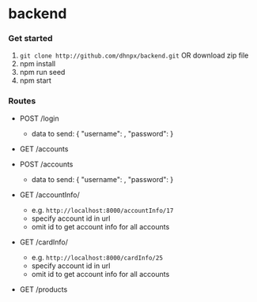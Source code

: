 # backend

### Get started

1. ``git clone http://github.com/dhnpx/backend.git`` OR download zip file
2. npm install
3. npm run seed
4. npm start

### Routes

* POST /login
    * data to send:
        {
            "username": <username>,
            "password": <password>
        }

* GET /accounts

* POST /accounts
    * data to send:
        {
            "username": <username>,
            "password": <password>
        }

* GET /accountInfo/<accountId>
    * e.g. `http://localhost:8000/accountInfo/17`
    * specify account id in url
    * omit id to get account info for all accounts

* GET /cardInfo/<accountId>
    * e.g. `http://localhost:8000/cardInfo/25`
    * specify account id in url
    * omit id to get account info for all accounts

* GET /products
